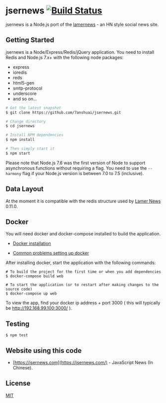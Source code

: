 # jsernews [![Build Status](https://travis-ci.org/7anshuai/jsernews.svg?branch=master)](https://travis-ci.org/7anshuai/jsernews)

jsernews is a Node.js port of the [lamernews](https://github.com/antirez/lamernews) - an HN style social news site.

## Getting Started
jsernews is a Node/Express/Redis/jQuery application. You need to install Redis and Node.js 7.x+ with the following node packages:

- express
- ioredis
- reds
- html5-gen
- smtp-protocol
- underscore
- and so on...

```bash
# Get the latest snapshot
$ git clone https://github.com/7anshuai/jsernews.git

# Change directory
$ cd jsernews

# Install NPM dependencies
$ npm install

# Then simply start it
$ npm start
```

Please note that Node.js 7.6 was the first version of Node to support asynchronous functions without requiring a flag. You need to use the `--harmony` flag if your Node.js version is between 7.0 to 7.5 (inclusive).

## Data Layout

At the moment it is compatible with the redis structure used by [Lamer News](https://github.com/antirez/lamernews#data-layout) 0.11.0.

## Docker

You will need docker and docker-compose installed to build the application.

- [Docker installation](https://docs.docker.com/engine/installation/)

- [Common problems setting up docker](https://docs.docker.com/toolbox/faqs/troubleshoot/)

After installing docker, start the application with the following commands:

```
# To build the project for the first time or when you add dependencies
$ docker-compose build web

# To start the application (or to restart after making changes to the source code)
$ docker-compose up web

```

To view the app, find your docker ip address + port 3000 ( this will typically be http://192.168.99.100:3000/ ).

## Testing
```
$ npm test
```

## Website using this code

- [https://jsernews.com](https://jsernews.com/) - JavaScript News (In Chinese).

## License
[MIT](/LICENSE)
